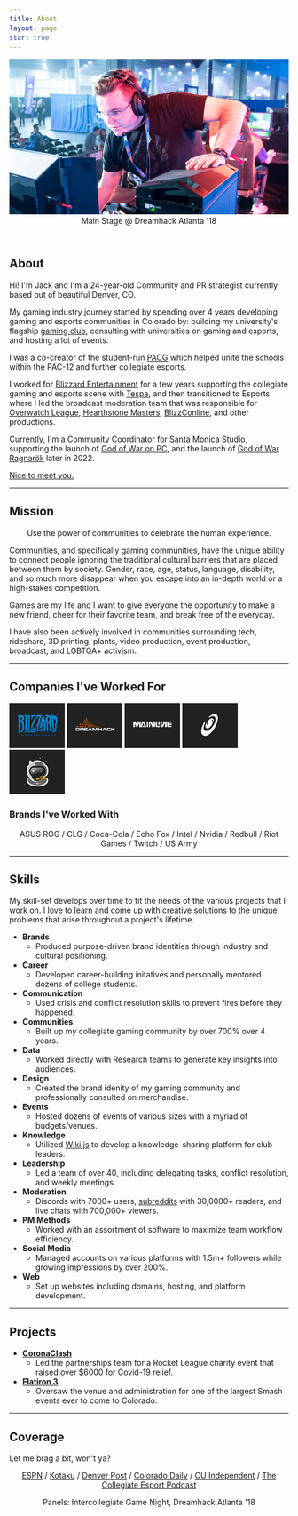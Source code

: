 ```yaml
---
title: About
layout: page
star: true
---
```

<header class="animated">
	<img src="/assets/images/prof.png" />
	<figcaption class="caption">Main Stage @ Dreamhack Atlanta '18</figcaption>
</header>


## About
Hi! I'm Jack and I'm a 24-year-old Community and PR strategist currently based out of beautiful Denver, CO. 

My gaming industry journey started by spending over 4 years developing gaming and esports communities in Colorado by: building my university's flagship [gaming club](https://cugaming.gg/), consulting with universities on gaming and esports, and hosting a lot of events. 

I was a co-creator of the student-run [PACG](https://www.espn.com/esports/story/_/id/22273704/pac-12-student-groups-form-independent-esports-league) which helped unite the schools within the PAC-12 and further collegiate esports.

I worked for [Blizzard Entertainment](https://www.blizzard.com/en-us/) for a few years supporting the collegiate gaming and esports scene with [Tespa](https://www.tespa.org/), and then transitioned to Esports where I led the broadcast moderation team that was responsible for [Overwatch League](https://overwatchleague.com/en-us/), [Hearthstone Masters](https://playhearthstone.com/en-us/esports/), [BlizzConline](https://blizzcon.com/en-us), and other productions.

Currently, I'm a Community Coordinator for [Santa Monica Studio](https://sms.playstation.com/), supporting the launch of [God of War on PC](https://store.steampowered.com/app/1593500/God_of_War/), and the launch of [God of War Ragnarök](https://www.playstation.com/en-us/games/god-of-war-ragnarok/) later in 2022.

[Nice to meet you.](mailto://contact@jackdcallahan.com)

---

## Mission
<p style="text-align:center"><span class="evidence">Use the power of communities to celebrate the human experience.</span></p>

Communities, and specifically gaming communities, have the unique ability to connect people ignoring the traditional cultural barriers that are placed between them by society. Gender, race, age, status, language, disability, and so much more disappear when you escape into an in-depth world or a high-stakes competition.

Games are my life and I want to give everyone the opportunity to make a new friend, cheer for their favorite team, and break free of the everyday.

I have also been actively involved in communities surrounding tech, rideshare, 3D printing, plants, video production, event production, broadcast, and LGBTQA+ activism.

---

## Companies I've Worked For

<div class="companies">
	<a href="https://www.blizzard.com"><img src="/assets\images\companies/blizz.png" width="100" /></a>
	<a href="https://www.dreamhack.com"><img src="/assets\images\companies/dreamhack.png" width="100" /></a>
	<a href="https://mainline.gg"><img src="/assets\images\companies/ML.png" width="100" /></a>
	<a href="https://www.spaceproductions.org"><img src="/assets\images\companies/sp.png" width="100" /></a>
	<a href="https://spacestationgaming.com"><img src="/assets\images\companies/ssg.png" width="100" /></a>
</div>

###  Brands I've Worked With

<p style="text-align:center">ASUS ROG / CLG / Coca-Cola / Echo Fox / Intel / Nvidia / Redbull / Riot Games / Twitch / US Army</p>

---

## Skills
My skill-set develops over time to fit the needs of the various projects that I work on. I love to learn and come up with creative solutions to the unique problems that arise throughout a project's lifetime.

- <span style="font-weight: bold">Brands</span>
	- Produced purpose-driven brand identities through industry and cultural positioning.
- <span style="font-weight: bold">Career</span>
	- Developed career-building initatives and personally mentored dozens of college students.
- <span style="font-weight: bold">Communication</span>
	- Used crisis and conflict resolution skills to prevent fires before they happened.
- <span style="font-weight: bold">Communities</span>
	- Built up my collegiate gaming community by over 700% over 4 years.
- <span style="font-weight: bold">Data</span>
	- Worked directly with Research teams to generate key insights into audiences.
- <span style="font-weight: bold">Design</span>
	- Created the brand idenity of my gaming community and professionally consulted on merchandise.
- <span style="font-weight: bold">Events</span>
	- Hosted dozens of events of various sizes with a myriad of budgets/venues.
- <span style="font-weight: bold">Knowledge</span>
	- Utilized [Wiki.js](https://wiki.js.org/) to develop a knowledge-sharing platform for club leaders.
- <span style="font-weight: bold">Leadership</span>
	- Led a team of over 40, including delegating tasks, conflict resolution, and weekly meetings.
- <span style="font-weight: bold">Moderation</span>
	- Discords with 7000+ users, [subreddits](https://reddit.com/r/cuboulder) with 30,0000+ readers, and live chats with 700,000+ viewers.
- <span style="font-weight: bold">PM Methods</span>
	- Worked with an assortment of software to maximize team workflow efficiency.
- <span style="font-weight: bold">Social Media</span>
	- Managed accounts on various platforms with 1.5m+ followers while growing impressions by over 200%.
- <span style="font-weight: bold">Web</span>
	- Set up websites including domains, hosting, and platform development.


---

## Projects

- <span style="font-weight: bold"><a href=https://lanfest.com/events/coronaclash>CoronaClash</a></span>
	- Led the partnerships team for a Rocket League charity event that raised over $6000 for Covid-19 relief.
- <span style="font-weight: bold"><a href=https://smash.gg/tournament/flatiron-3/details>Flatiron 3</a></span>
	- Oversaw the venue and administration for one of the largest Smash events ever to come to Colorado.

---

## Coverage

Let me brag a bit, won't ya?

<p style="text-align:center"><a href=https://www.espn.com/esports/story/_/id/22273704/pac-12-student-groups-form-independent-esports-league>ESPN</a> / <a href=https://compete.kotaku.com/why-was-the-pac-12-esports-league-killed-before-it-star-1824011578>Kotaku</a> / <a href=https://www.denverpost.com/2020/01/29/esports-mainstream-colorado/>Denver Post</a> / <a href=https://www.coloradodaily.com/2019/08/28/where-to-play-in-boulder-and-5-video-games-coming-out-this-fall/>Colorado Daily</a> / <a href=https://cuindependent.com/2020/03/02/esports-inclusive-sports-summit/>CU Independent</a> / <a href=https://www.youtube.com/watch?v=kwjQvt3PZsI>The Collegiate Esport Podcast</a></p>

<p style="text-align:center">Panels: Intercollegiate Game Night, Dreamhack Atlanta '18</p>
<div class="breaker"></div>
